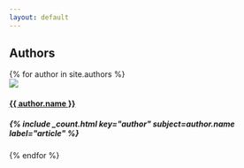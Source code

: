 ```yaml
---
layout: default
---
```


<div class="container">
  <h2 class="section-header">Authors</h2>
  <div data-card-deck class="card-deck card-deck--expanded-layout card-deck--wrap">
    {% for author in site.authors %}
    <div class="card card--layered">
      <a href="{{ author.url }}">
        <img class="card-img-top img-responsive" src="{{ author.image }}">
      </a>
      <div class="card-block">
        <a href="{{ topic.url }}">
          <h4 class="card-title card-title--overlap text-uppercase">{{ author.name }}</h4>
        </a>
        <h5 class="card-subtitle">{% include _count.html key="author" subject=author.name label="article" %}</h5>
      </div>
    </div>
    {% endfor %}
  </div>
</div>
